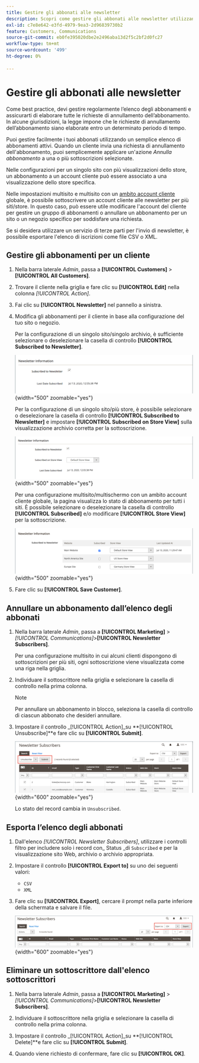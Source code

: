 ```yaml
---
title: Gestire gli abbonati alle newsletter
description: Scopri come gestire gli abbonati alle newsletter utilizzando un semplice elenco di abbonamenti attivi.
exl-id: c7e8e642-e3fd-4979-9ea3-2d96839730b2
feature: Customers, Communications
source-git-commit: eb0fe395020dbe2e2496aba13d2f5c2bf2d0fc27
workflow-type: tm+mt
source-wordcount: '499'
ht-degree: 0%

---
```


# Gestire gli abbonati alle newsletter

Come best practice, devi gestire regolarmente l’elenco degli abbonamenti e assicurarti di elaborare tutte le richieste di annullamento dell’abbonamento. In alcune giurisdizioni, la legge impone che le richieste di annullamento dell’abbonamento siano elaborate entro un determinato periodo di tempo.

Puoi gestire facilmente i tuoi abbonati utilizzando un semplice elenco di abbonamenti attivi. Quando un cliente invia una richiesta di annullamento dell&#39;abbonamento, puoi semplicemente applicare un&#39;azione _Annulla abbonamento_ a una o più sottoscrizioni selezionate.

Nelle configurazioni per un singolo sito con più visualizzazioni dello store, un abbonamento a un account cliente può essere associato a una visualizzazione dello store specifica.

Nelle impostazioni multisito e multisito con un [ambito account cliente](../customers/customer-account-scope.md) globale, è possibile sottoscrivere un account cliente alle newsletter per più siti/store. In questo caso, può essere utile modificare l&#39;account del cliente per gestire un gruppo di abbonamenti o annullare un abbonamento per un sito o un negozio specifico per soddisfare una richiesta.

Se si desidera utilizzare un servizio di terze parti per l&#39;invio di newsletter, è possibile esportare l&#39;elenco di iscrizioni come file CSV o XML.

## Gestire gli abbonamenti per un cliente

1. Nella barra laterale _Admin_, passa a **[!UICONTROL Customers]** > **[!UICONTROL All Customers]**.

1. Trovare il cliente nella griglia e fare clic su **[!UICONTROL Edit]** nella colonna _[!UICONTROL Action]_.

1. Fai clic su **[!UICONTROL Newsletter]** nel pannello a sinistra.

1. Modifica gli abbonamenti per il cliente in base alla configurazione del tuo sito o negozio.

   Per la configurazione di un singolo sito/singolo archivio, è sufficiente selezionare o deselezionare la casella di controllo **[!UICONTROL Subscribed to Newsletter]**.

   ![Casella di controllo abbonamento a newsletter cliente per singolo store](./assets/newsletter-customer-single-store.png){width="500" zoomable="yes"}

   Per la configurazione di un singolo sito/più store, è possibile selezionare o deselezionare la casella di controllo **[!UICONTROL Subscribed to Newsletter]** e impostare **[!UICONTROL Subscribed on Store View]** sulla visualizzazione archivio corretta per la sottoscrizione.

   ![Casella di controllo sottoscrizione a newsletter cliente multi-store e selettore visualizzazione store](./assets/newsletter-customer-multi-store.png){width="500" zoomable="yes"}

   Per una configurazione multisito/multischermo con un ambito account cliente globale, la pagina visualizza lo stato di abbonamento per tutti i siti. È possibile selezionare o deselezionare la casella di controllo **[!UICONTROL Subscribed]** e/o modificare **[!UICONTROL Store View]** per la sottoscrizione.

   ![Caselle di controllo per l&#39;abbonamento a newsletter cliente multisito e selettori per la visualizzazione dello store](./assets/newsletter-customer-multi-site.png){width="500" zoomable="yes"}

1. Fare clic su **[!UICONTROL Save Customer]**.

## Annullare un abbonamento dall’elenco degli abbonati

1. Nella barra laterale _Admin_, passa a **[!UICONTROL Marketing]** > _[!UICONTROL Communications]_>**[!UICONTROL Newsletter Subscribers]**.

   Per una configurazione multisito in cui alcuni clienti dispongono di sottoscrizioni per più siti, ogni sottoscrizione viene visualizzata come una riga nella griglia.

1. Individuare il sottoscrittore nella griglia e selezionare la casella di controllo nella prima colonna.

   >[!NOTE]
   >
   >Per annullare un abbonamento in blocco, seleziona la casella di controllo di ciascun abbonato che desideri annullare.

1. Impostare il controllo _[!UICONTROL Action]_su **[!UICONTROL Unsubscribe]**e fare clic su **[!UICONTROL Submit]**.

   ![Annulla iscrizione newsletter](./assets/newsletter-unsubscribe.png){width="600" zoomable="yes"}

   Lo stato del record cambia in `Unsubscribed`.

## Esporta l’elenco degli abbonati

1. Dall&#39;elenco _[!UICONTROL Newsletter Subscribers]_, utilizzare i controlli filtro per includere solo i record con_ Status _di `Subscribed` e per la visualizzazione sito Web, archivio o archivio appropriata.

1. Impostare il controllo **[!UICONTROL Export to]** su uno dei seguenti valori:

   - `CSV`
   - `XML`

1. Fare clic su **[!UICONTROL Export]**, cercare il prompt nella parte inferiore della schermata e salvare il file.

   ![Esporta abbonati a newsletter](./assets/newsletter-subscribers-export.png){width="600" zoomable="yes"}

## Eliminare un sottoscrittore dall&#39;elenco sottoscrittori

1. Nella barra laterale _Admin_, passa a **[!UICONTROL Marketing]** > _[!UICONTROL Communications]_>**[!UICONTROL Newsletter Subscribers]**.

1. Individuare il sottoscrittore nella griglia e selezionare la casella di controllo nella prima colonna.

1. Impostare il controllo _[!UICONTROL Action]_su **[!UICONTROL Delete]**e fare clic su **[!UICONTROL Submit]**.

1. Quando viene richiesto di confermare, fare clic su **[!UICONTROL OK]**.
